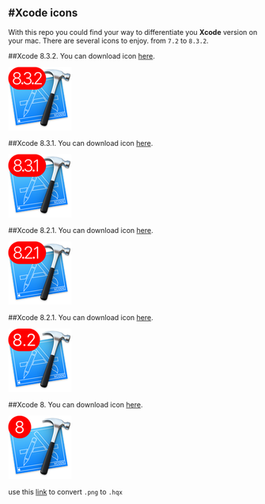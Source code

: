 #Xcode icons
---

With this repo you could find your way to differentiate you **Xcode** version on your mac. There are several icons to enjoy. from `7.2` to `8.3.2`. 

##Xcode 8.3.2. You can download icon [here](generated-icons/Xcode_8.3.2/Xcode_8.3.2.hqx).

![Xcode_8.3.2](generated-icons/Xcode_8.3.2/128x128.png)

##Xcode 8.3.1. You can download icon [here](generated-icons/Xcode_8.3.1/Xcode_8.3.1.hqx).

![Xcode_8.3.1](generated-icons/Xcode_8.3.1/128x128.png)

##Xcode 8.2.1. You can download icon [here](generated-icons/Xcode_8.2.1/Xcode_8.2.1.hqx).

![Xcode_8.2.1](generated-icons/Xcode_8.2.1/128x128.png)

##Xcode 8.2.1. You can download icon [here](generated-icons/Xcode_8.2/Xcode_8.2.hqx).

![Xcode_8.2](generated-icons/Xcode_8.2/128x128.png)

##Xcode 8. You can download icon [here](generated-icons/Xcode_8/Xcode_8.hqx).

![Xcode_8](generated-icons/Xcode_8/128x128.png)






use this [link](https://iconverticons.com/online/) to convert `.png` to `.hqx`



